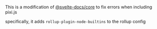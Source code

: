 This is a modification of [@svelte-docs/core](https://github.com/AlexxNB/svelte-docs/tree/master/packages/core) to fix errors when including pixi.js

specifically, it adds `rollup-plugin-node-builtins` to the rollup config
